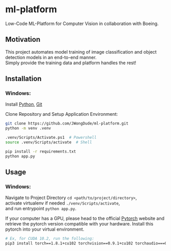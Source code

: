 # ml-platform 
Low-Code ML-Platform for Computer Vision in collaboration with Boeing.  

## Motivation 
This project automates model training of image classification and object detection models in an end-to-end manner. <br>
Simply provide the training data and platform handles the rest!

## Installation 
### Windows: 
Install [Python](https://www.python.org/downloads/), [Git](https://git-scm.com/downloads) 

Clone Repository and Setup Application Environment: 
```bash
git clone https://github.com/JWongDude/ml-platform.git
python -m venv .venv

.venv/Scripts/Activate.ps1  # Powershell 
source .venv/Scripts/activate  # Shell

pip install -r requirements.txt
python app.py 
```

## Usage
### Windows:
Navigate to Project Directory `cd <path/to/project/directory>`, <br>
activate virtualenv if needed `./venv/Scripts/activate`, <br>
and run entrypoint `python app.py`.<br>

If your computer has a GPU, please head to the official [Pytorch](https://pytorch.org/get-started/locally/) website 
and retrieve the pytorch version compatible with your hardware. Install this pytorch into your virtual environment.

```bash 
# Ex, for CUDA 10.2, run the following: 
pip3 install torch==1.8.1+cu102 torchvision==0.9.1+cu102 torchaudio===0.8.1 -f https://download.pytorch.org/whl/torch_stable.html
```
